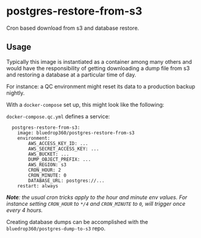 # postgres-restore-from-s3

Cron based download from s3 and database restore.

## Usage

Typically this image is instantiated as a container among many others and would have the responsibility of getting downloading a dump file from s3 and restoring a database at a particular time of day.

For instance: a QC environment might reset its data to a production backup nightly.

With a `docker-compose` set up, this might look like the following:

`docker-compose.qc.yml` defines a service:

```
  postgres-restore-from-s3:
    image: bluedrop360/postgres-restore-from-s3
    environment:
        AWS_ACCESS_KEY_ID: ...
        AWS_SECRET_ACCESS_KEY: ...
        AWS_BUCKET: ...
        DUMP_OBJECT_PREFIX: ...
        AWS_REGION: s3
        CRON_HOUR: 2
        CRON_MINUTE: 0
        DATABASE_URL: postgres://...
    restart: always
```

***Note**: the usual cron tricks apply to the hour and minute env values. For instance setting `CRON_HOUR` to `*/4` and `CRON_MINUTE` to `0`, will trigger once every 4 hours.*

Creating database dumps can be accomplished with the `bluedrop360/postgres-dump-to-s3` repo.
